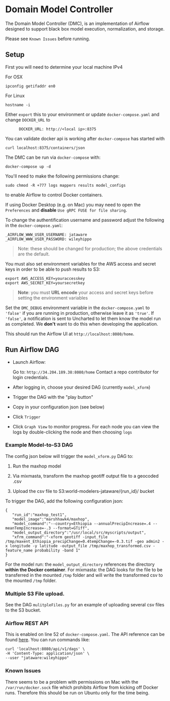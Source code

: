 # Domain Model Controller

The Domain Model Controller (DMC), is an implementation of Airflow designed to support black box model execution, normalization, and storage.

Please see `Known Issues` before running.

## Setup

First you will need to determine your local machine IPv4

For OSX
```
ipconfig getifaddr en0
```
For Linux
```
hostname -i
```

Either `export` this to your environment or update `docker-compose.yaml` and change `DOCKER_URL` to
```
      DOCKER_URL: http://<local ip>:8375
```

You can validate docker api is working after `docker-compose` has started with
```
curl localhost:8375/containers/json
```

The DMC can be run via `docker-compose` with:

```
docker-compose up -d
```

You'll need to make the following permissions change:

```
sudo chmod -R +777 logs mappers results model_configs
```

to enable Airflow to control Docker containers.

If using Docker Desktop (e.g. on Mac) you may need to open the `Preferences` and **disable** `Use gRPC FUSE for file sharing`.

To change the authentification username and password adjust the following in the `docker-compose.yaml`:

```
_AIRFLOW_WWW_USER_USERNAME: jataware
_AIRFLOW_WWW_USER_PASSWORD: wileyhippo
```

> Note: these should be changed for production; the above credentials are the default.

You must also set environment variables for the AWS access and secret keys in order to be able to push results to S3:

```
export AWS_ACCESS_KEY=youraccesskey
export AWS_SECRET_KEY=yoursecretkey
```

> **Note**: you must **URL encode** your access and secret keys before setting the environment variables

Set the `DMC_DEBUG` environment variable in the `docker-compose.yaml` to `'false'` if you are running in production, otherwise leave it as `'true'`. If `'false'`, a notification is sent to Uncharted to let them know the model run as completed. We **don't** want to do this when developing the application.

This should run the Airflow UI at `http://localhost:8080/home`.

## Run Airflow DAG

- Launch Airflow:

  Go to: `http://34.204.189.38:8080/home`
  Contact a repo contributor for login credentials.

- After logging in, choose your desired DAG (currently `model_xform`)
- Trigger the DAG with the "play button"
- Copy in your configuration json (see below)
- Click `Trigger`
- Click `Graph View` to monitor progress. For each node you can view the logs by double-clicking the node and then choosing `logs`

### Example Model-to-S3 DAG

The config json below will trigger the `model_xform.py` DAG to:

1. Run the maxhop model

2. Via mixmasta, transform the maxhop geotiff output file to a geocoded .csv

3. Upload the csv file to S3:world-modelers-jataware/{run_id}/ bucket

To trigger the DAG, add the following configuration json:

```
{
   "run_id":"maxhop_test1",
   "model_image":"marshhawk4/maxhop",
   "model_command":"--country=Ethiopia --annualPrecipIncrease=.4 --meanTempIncrease=-.3 --format=GTiff",
   "model_output_directory":"/usr/local/src/myscripts/output",
   "xfrm_command":"-xform geotiff -input_file /tmp/maxent_Ethiopia_precipChange=0.4tempChange=-0.3.tif -geo admin2 -x longitude -y latitude -output_file /tmp/maxhop_transformed.csv -feature_name probability -band 1"
}
```

For the model run: the `model_output_directory` references the directory **within the Docker container**.
For mixmasta: the DAG looks for the file to be transferred in the mounted `/tmp` folder and will write the transformed csv to the mounted `/tmp` folder.

### Multiple S3 File upload.

See the DAG `mulitpleFiles.py` for an example of uploading several csv files to the S3 bucket.


### Airflow REST API

This is enabled on line 52 of `docker-compose.yaml`. The API reference can be found [here](http://apache-airflow-docs.s3-website.eu-central-1.amazonaws.com/docs/apache-airflow/latest/stable-rest-api-ref.html#operation/get_config). You can run commands like:


```
curl 'localhost:8080/api/v1/dags' \
-H 'Content-Type: application/json' \
--user "jataware:wileyhippo"
```


### Known Issues

There seems to be a problem with permissions on Mac with the `/var/run/docker.sock` file which prohibits Airflow from kicking off Docker runs. Therefore this should be run on Ubuntu only for the time being.
